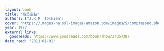 ```yaml
---
layout: book
title: "精灵宝钻"
authors: ["J.R.R. Tolkien"]
cover: "https://images-na.ssl-images-amazon.com/images/S/compressed.photo.goodreads.com/books/1487640962i/34357387.jpg"
year: 1977
external_links:
  goodreads: https://www.goodreads.com/book/show/34357387
date_read: "2011-01-01"
---
```

